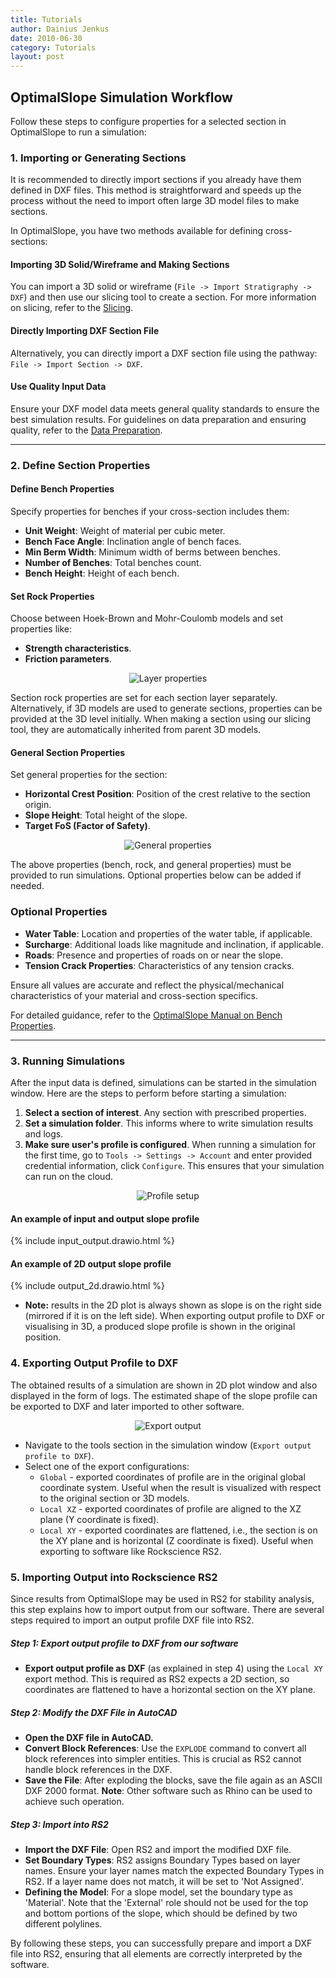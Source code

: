 ```yaml
---
title: Tutorials
author: Dainius Jenkus
date: 2010-06-30
category: Tutorials
layout: post
---
```


## OptimalSlope Simulation Workflow

Follow these steps to configure properties for a selected section in OptimalSlope to run a simulation:

### 1. Importing or Generating Sections

It is recommended to directly import sections if you already have them defined in DXF files. This method is straightforward and speeds up the process without the need to import often large 3D model files to make sections.

In OptimalSlope, you have two methods available for defining cross-sections:

#### Importing 3D Solid/Wireframe and Making Sections
You can import a 3D solid or wireframe (`File -> Import Stratigraphy -> DXF`) and then use our slicing tool to create a section. For more information on slicing, refer to the [Slicing](https://optimalslope.github.io/manual/pages/slicing/2-slicing/).

#### Directly Importing DXF Section File
Alternatively, you can directly import a DXF section file using the pathway: `File -> Import Section -> DXF`. 
#### Use Quality Input Data
Ensure your DXF model data meets general quality standards to ensure the best simulation results. For guidelines on data preparation and ensuring quality, refer to the [Data Preparation](https://optimalslope.github.io/manual/pages/Data%20Suitability/7-data/).

---
### 2. Define Section Properties

#### Define Bench Properties
Specify properties for benches if your cross-section includes them:
- **Unit Weight**: Weight of material per cubic meter.
- **Bench Face Angle**: Inclination angle of bench faces.
- **Min Berm Width**: Minimum width of berms between benches.
- **Number of Benches**: Total benches count.
- **Bench Height**: Height of each bench.

#### Set Rock Properties
Choose between Hoek-Brown and Mohr-Coulomb models and set properties like:
- **Strength characteristics**.
- **Friction parameters**.

<p align="center">
  <img src="https://OptimalSlope.github.io/manual/assets/tutorial/layer_properties.png" alt="Layer properties"/>
</p>

Section rock properties are set for each section layer separately. Alternatively, if 3D models are used to generate sections, properties can be provided at the 3D level initially. When making a section using our slicing tool, they are automatically inherited from parent 3D models.

#### General Section Properties
Set general properties for the section:
- **Horizontal Crest Position**: Position of the crest relative to the section origin.
- **Slope Height**: Total height of the slope.
- **Target FoS (Factor of Safety)**.

<p align="center">
  <img src="https://OptimalSlope.github.io/manual/assets/tutorial/general_properties.png" alt="General properties"/>
</p>

The above properties (bench, rock, and general properties) must be provided to run simulations. Optional properties below can be added if needed.

### Optional Properties
- **Water Table**: Location and properties of the water table, if applicable.
- **Surcharge**: Additional loads like magnitude and inclination, if applicable.
- **Roads**: Presence and properties of roads on or near the slope.
- **Tension Crack Properties**: Characteristics of any tension cracks.

Ensure all values are accurate and reflect the physical/mechanical characteristics of your material and cross-section specifics.

For detailed guidance, refer to the [OptimalSlope Manual on Bench Properties](https://optimalslope.github.io/manual/pages/properties/6-properties/#bench-properties).

---
### 3. Running Simulations

After the input data is defined, simulations can be started in the simulation window. Here are the steps to perform before starting a simulation:
1. **Select a section of interest**. Any section with prescribed properties.
2. **Set a simulation folder**. This informs where to write simulation results and logs.
3. **Make sure user's profile is configured**. When running a simulation for the first time, go to `Tools -> Settings -> Account` and enter provided credential information, click `Configure`. This ensures that your simulation can run on the cloud.

<p align="center">
  <img src="https://OptimalSlope.github.io/manual/assets/tutorial/profile_setup.png" alt="Profile setup"/>
</p>

#### An example of input and output slope profile

{% include input_output.drawio.html %}

#### An example of 2D output slope profile

{% include output_2d.drawio.html %}

- **Note:** results in the 2D plot is always shown as slope is on the right side (mirrored if it is on the left side). When exporting output profile to DXF or visualising in 3D, a produced slope profile is shown in the original position.

### 4. Exporting Output Profile to DXF

The obtained results of a simulation are shown in 2D plot window and also displayed in the form of logs. The estimated shape of the slope profile can be exported to DXF and later imported to other software.


<p align="center">
  <img src="https://OptimalSlope.github.io/manual/assets/tutorial/export.png" alt="Export output"/>
</p>

- Navigate to the tools section in the simulation window (`Export output profile to DXF`).
- Select one of the export configurations:
    - `Global` - exported coordinates of profile are in the original global coordinate system. Useful when the result is visualized with respect to the original section or 3D models.
    - `Local XZ` - exported coordinates of profile are aligned to the XZ plane (Y coordinate is fixed).
    - `Local XY` - exported coordinates are flattened, i.e., the section is on the XY plane and is horizontal (Z coordinate is fixed). Useful when exporting to software like Rockscience RS2.

### 5. Importing Output into Rockscience RS2

Since results from OptimalSlope may be used in RS2 for stability analysis, this step explains how to import output from our software. There are several steps required to import an output profile DXF file into RS2.
##### Step 1: Export output profile to DXF from our software
 - **Export output profile as DXF** (as explained in step 4) using the `Local XY` export method. This is required as RS2 expects a 2D section, so coordinates are flattened to have a horizontal section on the XY plane.
##### Step 2: Modify the DXF File in AutoCAD
- **Open the DXF file in AutoCAD.**
- **Convert Block References**: Use the `EXPLODE` command to convert all block references into simpler entities. This is crucial as RS2 cannot handle block references in the DXF.
- **Save the File**: After exploding the blocks, save the file again as an ASCII DXF 2000 format.
**Note**: Other software such as Rhino can be used to achieve such operation.
##### Step 3: Import into RS2
- **Import the DXF File**: Open RS2 and import the modified DXF file.
- **Set Boundary Types**: RS2 assigns Boundary Types based on layer names. Ensure your layer names match the expected Boundary Types in RS2. If a layer name does not match, it will be set to 'Not Assigned'.
- **Defining the Model**: For a slope model, set the boundary type as 'Material'. Note that the 'External' role should not be used for the top and bottom portions of the slope, which should be defined by two different polylines.

By following these steps, you can successfully prepare and import a DXF file into RS2, ensuring that all elements are correctly interpreted by the software.
